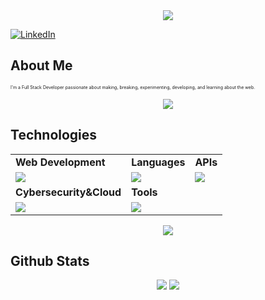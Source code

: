 <!-- ### Hi there <img src="https://raw.githubusercontent.com/MartinHeinz/MartinHeinz/master/wave.gif" width="30px">, I am Anil Singh! -->
<div style="text-align: center;"> 
  <img src="https://readme-typing-svg.herokuapp.com?font=Libre+Baskerville&weight=900&size=30&duration=3000&pause=200&color=F6F74E&width=360&lines=Hi%2C+I'm+Anil+Singh%F0%9F%91%8B;Let's+Connect!" />
</div>


[![LinkedIn](https://skillicons.dev/icons?i=linkedin)](https://www.linkedin.com/in/anilsingh88/)

## About Me
<p style="font-size:7px;">
 I'm a Full Stack Developer passionate about making, breaking, experimenting, developing, and learning about the web. 
<!-- </p>
<p>Fun fact : i 01000011 01001111 01000100 01000101  in Binary. </p> -->
<p align="center"><img src= 'https://capsule-render.vercel.app/api?type=rect&color=gradient&height=2.5'/></p>

## Technologies
 
<table>
<tr>
	<td><strong>Web Development</strong></td>
	<td><strong>Languages</strong></td>
	<td><strong>APIs</strong></td>
</tr>
<tr>
    <td><img src = "https://skillicons.dev/icons?i=php,codeigniter,laravel,wordpress,javascript&theme=dark"></td>
    <td><img src = "https://skillicons.dev/icons?i=html,css,js,react,tailwind,nodejs,bootstrap,express,mongodb" ></td>
    <td><img src = "https://skillicons.dev/icons?i=aws,facebook,google,rest,soap,zapier,pabbly" ></td>
</tr>
<tr>
	<td><strong>Cybersecurity&Cloud</strong></td>
	<td><strong>Tools</strong></td>
</tr>
<tr>
	<td><img src = "https://skillicons.dev/icons?i=linux,docker,netlify&theme=dark"></td>
	<td><img src = "https://skillicons.dev/icons?i=git,vscode,github,vim,githubactions&theme=dark"></td>
</tr>
</table>

<p align="center"><img src= 'https://capsule-render.vercel.app/api?type=rect&color=gradient&height=2.5'/></p>

## Github Stats
<p style="display:flex; align=center; justify-content:center; ">
<img src="https://github-readme-stats.vercel.app/api?username=singhanil221&theme=midnight-purple" style="margin-right:4px;">
<img src="https://streak-stats.demolab.com/?user=singhanil221&theme=holi-theme">

</p>

<!--
**![](http://github-profile-summary-cards.vercel.app/api/cards/repos-per-language?username=singhanil221&theme=aura_dark) -->

<!-- <p align="center"><img src= 'https://capsule-render.vercel.app/api?type=rect&color=gradient&height=2.5'/>-->

<!--
**singhanil221/singhanil221** is a ✨ _special_ ✨ repository because its `README.md` (this file) appears on your GitHub profile.

Here are some ideas to get you started:

- 🔭 I’m currently working on ...
- 🌱 I’m currently learning ...
- 👯 I’m looking to collaborate on ...
- 🤔 I’m looking for help with ...
- 💬 Ask me about ...
- 📫 How to reach me: ...
- 😄 Pronouns: ...
- ⚡ Fun fact: ...
-->
